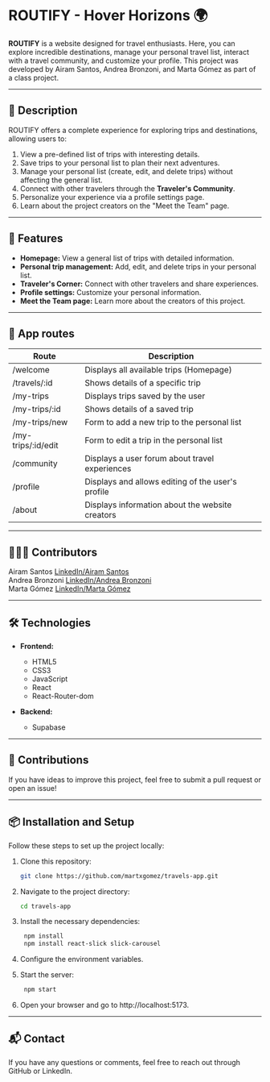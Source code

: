 # ROUTIFY - Hover Horizons 🌍

**ROUTIFY** is a website designed for travel enthusiasts. Here, you can explore incredible destinations, manage your personal travel list, interact with a travel community, and customize your profile. This project was developed by Airam Santos, Andrea Bronzoni, and Marta Gómez as part of a class project.

---

## 📝 Description

ROUTIFY offers a complete experience for exploring trips and destinations, allowing users to:

1. View a pre-defined list of trips with interesting details.
2. Save trips to your personal list to plan their next adventures.
3. Manage your personal list (create, edit, and delete trips) without affecting the general list.
4. Connect with other travelers through the **Traveler's Community**.
5. Personalize your experience via a profile settings page.
6. Learn about the project creators on the "Meet the Team" page.

---

## 🚀 Features

- **Homepage:** View a general list of trips with detailed information.
- **Personal trip management:** Add, edit, and delete trips in your personal list.
- **Traveler's Corner:** Connect with other travelers and share experiences.
- **Profile settings:** Customize your personal information.
- **Meet the Team page:** Learn more about the creators of this project.

---

## 📍 App routes

| Route               | Description                                                |
| ------------------ | ---------------------------------------------------------- |
| /welcome           | Displays all available trips (Homepage)    |
| /travels/:id       | Shows details of a specific trip             |
| /my-trips          | Displays trips saved by the user                |
| /my-trips/:id      | Shows details of a saved trip   |
| /my-trips/new      | Form to add a new trip to the personal list |
| /my-trips/:id/edit | Form to edit a trip in the personal list       |
| /community         | Displays a user forum about travel experiences   |
| /profile           | Displays and allows editing of the user's profile    |
| /about             | Displays information about the website creators   |

---

## 🧑‍🤝‍🧑 Contributors

Airam Santos [LinkedIn/Airam Santos](https://www.linkedin.com/in/airam-santos-diaz-103b4a336/)
<br>
Andrea Bronzoni [LinkedIn/Andrea Bronzoni](https://www.linkedin.com/in/andrea-b-b9918715a/)
<br>
Marta Gómez [LinkedIn/Marta Gómez](https://www.linkedin.com/in/martagomezmartinez/)

---

## 🛠️ Technologies

- **Frontend:**

  - HTML5
  - CSS3
  - JavaScript
  - React
  - React-Router-dom

- **Backend:**
  - Supabase

---

## 🙌 Contributions

If you have ideas to improve this project, feel free to submit a pull request or open an issue!

---

## 📦 Installation and Setup

Follow these steps to set up the project locally:

1. Clone this repository:

   ```bash
   git clone https://github.com/martxgomez/travels-app.git

   ```

2. Navigate to the project directory:

    ```bash
    cd travels-app
    ```

3. Install the necessary dependencies:

    ```bash
     npm install
     npm install react-slick slick-carousel
    ```

4. Configure the environment variables.

5. Start the server:

    ```bash
     npm start
    ```

6. Open your browser and go to http://localhost:5173.

---

## 📬 Contact

If you have any questions or comments, feel free to reach out through GitHub or LinkedIn.
